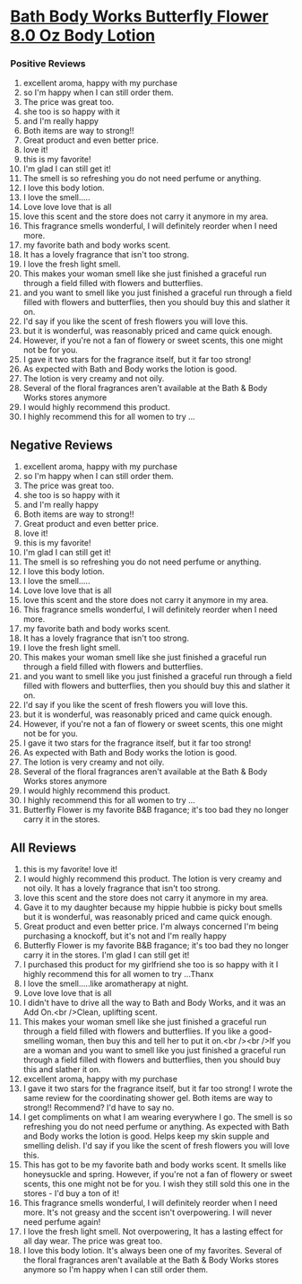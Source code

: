 # [Bath Body Works Butterfly Flower 8.0 Oz Body Lotion](https://products.checkmycream.com/products/Bath-Body-Works-Butterfly-Flower-8.0-Oz-Body-Lotion.html)

### Positive Reviews

<ol>
      <li>excellent aroma, happy with my purchase</li>
      <li>so I&#x27;m happy when I can still order them.</li>
      <li>The price was great too.</li>
      <li>she too is so happy with it</li>
      <li>and I&#x27;m really happy</li>
      <li>Both items are way to strong!!</li>
      <li>Great product and even better price.  </li>
      <li>love it!</li>
      <li>this is my favorite!  </li>
      <li>I&#x27;m glad I can still get it!</li>
      <li>The smell is so refreshing you do not need perfume or anything.  </li>
      <li>I love this body lotion.  </li>
      <li>I love the smell.....</li>
      <li>Love love love that is all</li>
      <li>love this scent and the store does not carry it anymore in my area.</li>
      <li>This fragrance smells wonderful, I will definitely reorder when I need more.</li>
      <li>my favorite bath and body works scent.</li>
      <li>It has a lovely fragrance that isn&#x27;t too strong.</li>
      <li>I love the fresh light smell.</li>
      <li>This makes your woman smell like she just finished a graceful run through a field filled with flowers and butterflies.  </li>
      <li>and you want to smell like you just finished a graceful run through a field filled with flowers and butterflies, then you should buy this and slather it on.</li>
      <li>I&#x27;d say if you like the scent of fresh flowers you will love this.</li>
      <li>but it is wonderful, was reasonably priced and came quick enough.</li>
      <li>However, if you&#x27;re not a fan of flowery or sweet scents, this one might not be for you.</li>
      <li>I gave it two stars for the fragrance itself, but it far too strong!</li>
      <li>As expected with Bath and Body works the lotion is good.  </li>
      <li>The lotion is very creamy and not oily.  </li>
      <li>Several of the floral fragrances aren&#x27;t available at the Bath &amp; Body Works stores anymore</li>
      <li>I would highly recommend this product.  </li>
      <li>I highly recommend this for all women to try ...</li>
</ol>


<h2>Negative Reviews</h2>
<ol>
<li> excellent aroma, happy with my purchase</li>
<li> so I&#x27;m happy when I can still order them.</li>
<li> The price was great too.</li>
<li> she too is so happy with it</li>
<li> and I&#x27;m really happy</li>
<li> Both items are way to strong!!</li>
<li> Great product and even better price.  </li>
<li> love it!</li>
<li> this is my favorite!  </li>
<li> I&#x27;m glad I can still get it!</li>
<li> The smell is so refreshing you do not need perfume or anything.  </li>
<li> I love this body lotion.  </li>
<li> I love the smell.....</li>
<li> Love love love that is all</li>
<li> love this scent and the store does not carry it anymore in my area.</li>
<li> This fragrance smells wonderful, I will definitely reorder when I need more.</li>
<li> my favorite bath and body works scent.</li>
<li> It has a lovely fragrance that isn&#x27;t too strong.</li>
<li> I love the fresh light smell.</li>
<li> This makes your woman smell like she just finished a graceful run through a field filled with flowers and butterflies.  </li>
<li> and you want to smell like you just finished a graceful run through a field filled with flowers and butterflies, then you should buy this and slather it on.</li>
<li> I&#x27;d say if you like the scent of fresh flowers you will love this.</li>
<li> but it is wonderful, was reasonably priced and came quick enough.</li>
<li> However, if you&#x27;re not a fan of flowery or sweet scents, this one might not be for you.</li>
<li> I gave it two stars for the fragrance itself, but it far too strong!</li>
<li> As expected with Bath and Body works the lotion is good.  </li>
<li> The lotion is very creamy and not oily.  </li>
<li> Several of the floral fragrances aren&#x27;t available at the Bath &amp; Body Works stores anymore</li>
<li> I would highly recommend this product.  </li>
<li> I highly recommend this for all women to try ...</li>
<li> Butterfly Flower is my favorite B&amp;B fragance; it&#x27;s too bad they no longer carry it in the stores.  </li>
</ol>

<h2>All Reviews</h2>

<ol>
    <li> this is my favorite!  love it!</li>
    <li> I would highly recommend this product.  The lotion is very creamy and not oily.  It has a lovely fragrance that isn&#x27;t too strong.</li>
    <li> love this scent and the store does not carry it anymore in my area.</li>
    <li> Gave it to my daughter because my hippie hubbie is picky bout smells but it is wonderful, was reasonably priced and came quick enough.</li>
    <li> Great product and even better price.  I&#x27;m always concerned I&#x27;m being purchasing a knockoff, but it&#x27;s not and I&#x27;m really happy</li>
    <li> Butterfly Flower is my favorite B&amp;B fragance; it&#x27;s too bad they no longer carry it in the stores.  I&#x27;m glad I can still get it!</li>
    <li> I purchased this product for my girlfriend she too is so happy with it I highly recommend this for all women to try ...Thanx</li>
    <li> I love the smell.....like aromatherapy at night.</li>
    <li> Love love love that is all</li>
    <li> I didn&#x27;t have to drive all the way to Bath and Body Works, and it was an Add On.&lt;br /&gt;Clean, uplifting scent.</li>
    <li> This makes your woman smell like she just finished a graceful run through a field filled with flowers and butterflies.  If you like a good-smelling woman, then buy this and tell her to put it on.&lt;br /&gt;&lt;br /&gt;If you are a woman and you want to smell like you just finished a graceful run through a field filled with flowers and butterflies, then you should buy this and slather it on.</li>
    <li> excellent aroma, happy with my purchase</li>
    <li> I gave it two stars for the fragrance itself, but it far too strong! I wrote the same review for the coordinating shower gel. Both items are way to strong!! Recommend? I&#x27;d have to say no.</li>
    <li> I get compliments on what I am wearing everywhere I go. The smell is so refreshing you do not need perfume or anything.  As expected with Bath and Body works the lotion is good.  Helps keep my skin supple and smelling delish. I&#x27;d say if you like the scent of fresh flowers you will love this.</li>
    <li> This has got to be my favorite bath and body works scent. It smells like honeysuckle and spring. However, if you&#x27;re not a fan of flowery or sweet scents, this one might not be for you. I wish they still sold this one in the stores - I&#x27;d buy a ton of it!</li>
    <li> This fragrance smells wonderful, I will definitely reorder when I need more. It&#x27;s not greasy and the sccent isn&#x27;t overpowering. I will never need perfume again!</li>
    <li> I love the fresh light smell. Not overpowering, It has a lasting effect for all day wear. The price was great too.</li>
    <li> I love this body lotion.  It&#x27;s always been one of my favorites.  Several of the floral fragrances aren&#x27;t available at the Bath &amp; Body Works stores anymore so I&#x27;m happy when I can still order them.</li>
</ol>




